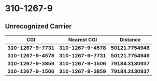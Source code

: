 # 310-1267-9
## Unrecognized Carrier


| CGI | Nearest CGI | Distance |
|-----|-------------|----------|
| **310-1267-9-7731** | **310-1267-9-4578** | **50121.7754946** |
| **310-1267-9-4578** | **310-1267-9-7731** | **50121.7754946** |
| **310-1267-9-3859** | **310-1267-9-1506** | **79184.3130937** |
| **310-1267-9-1506** | **310-1267-9-3859** | **79184.3130937** |
